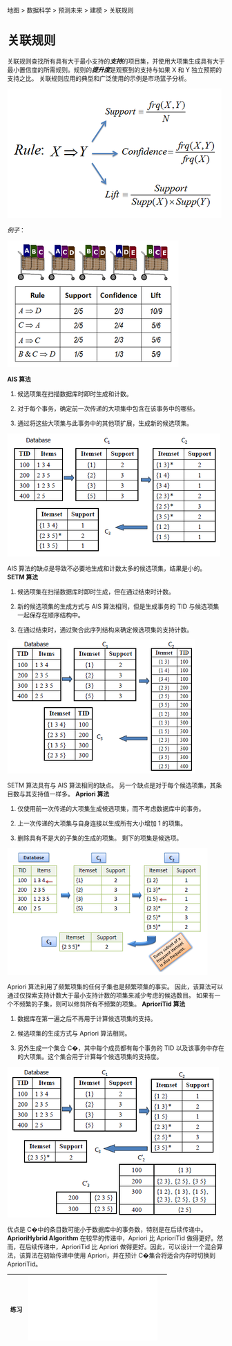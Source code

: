 地图 > 数据科学 > 预测未来 > 建模 > 关联规则

# 关联规则

关联规则查找所有具有大于最小支持的***支持***的项目集，并使用大项集生成具有大于最小置信度的所需规则。规则的***提升度***是观察到的支持与如果 X 和 Y 独立预期的支持之比。 关联规则应用的典型和广泛使用的示例是市场篮子分析。

![](img/9861a401eed980384ef1f218bc6cc949.jpg)

*例子*：

![](img/46a3fc59aa432f565d0b5998796c3706.jpg)

**AIS 算法**

1.  候选项集在扫描数据库时即时生成和计数。

1.  对于每个事务，确定前一次传递的大项集中包含在该事务中的哪些。

1.  通过将这些大项集与此事务中的其他项扩展，生成新的候选项集。

![](img/a524031f14aae201ba4376dfbc6a97ba.jpg)

AIS 算法的缺点是导致不必要地生成和计数太多的候选项集，结果是小的。 **SETM 算法**

1.  候选项集在扫描数据库时即时生成，但在通过结束时计数。

1.  新的候选项集的生成方式与 AIS 算法相同，但是生成事务的 TID 与候选项集一起保存在顺序结构中。

1.  在通过结束时，通过聚合此序列结构来确定候选项集的支持计数。

![](img/1d1be3f448119e5141798cac58d540a2.jpg)

SETM 算法具有与 AIS 算法相同的缺点。 另一个缺点是对于每个候选项集，其条目数与其支持值一样多。 **Apriori 算法**

1.  仅使用前一次传递的大项集生成候选项集，而不考虑数据库中的事务。

1.  上一次传递的大项集与自身连接以生成所有大小增加 1 的项集。

1.  删除具有不是大的子集的生成的项集。 剩下的项集是候选项。

![](img/2f7c7985ab36cc0f3ef8a97e9086813a.jpg)

Apriori 算法利用了频繁项集的任何子集也是频繁项集的事实。 因此，该算法可以通过仅探索支持计数大于最小支持计数的项集来减少考虑的候选数目。 如果有一个不频繁的子集，则可以修剪所有不频繁的项集。 **AprioriTid 算法**

1.  数据库在第一遍之后不再用于计算候选项集的支持。

1.  候选项集的生成方式与 Apriori 算法相同。

1.  另外生成一个集合 C�，其中每个成员都有每个事务的 TID 以及该事务中存在的大项集。这个集合用于计算每个候选项集的支持度。

![](img/43df0675557ee0e01c79c35b304fb7aa.jpg)

优点是 C�中的条目数可能小于数据库中的事务数，特别是在后续传递中。 **AprioriHybrid Algorithm** 在较早的传递中，Apriori 比 AprioriTid 做得更好。然而，在后续传递中，AprioriTid 比 Apriori 做得更好。因此，可以设计一个混合算法，该算法在初始传递中使用 Apriori，并在预计 C�集合将适合内存时切换到 AprioriTid。

| 练习 | ![](img/Arules.txt) |  |
| --- | --- | --- |
